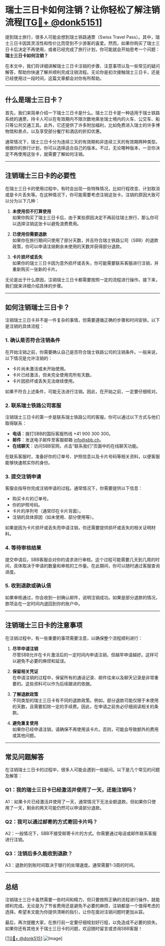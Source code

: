# 瑞士三日卡如何注销？让你轻松了解注销流程[[TG💪+ @donk5151](https://t.me/s/donk5151)]

提到瑞士旅行，很多人可能会想到瑞士铁路通票（Swiss Travel Pass）。其中，瑞士三日卡因其灵活性和性价比而受到不少游客的喜爱。然而，如果你购买了瑞士三日卡后决定不再使用，或者已经完成了旅行计划，你可能就会开始思考一个问题：**瑞士三日卡如何注销？**

在本文中，我们将详细讲解瑞士三日卡注销的步骤、注意事项以及一些常见的疑问解答，帮助你快速了解并顺利完成注销流程。无论你是初次接触瑞士三日卡，还是已经使用过一段时间，这篇文章都会对你有所帮助。

---

## 什么是瑞士三日卡？

首先，我们来简单介绍一下瑞士三日卡是什么。瑞士三日卡是一种适用于瑞士铁路系统的通票，持卡人可以在有效期内不限次数地乘坐瑞士境内的火车、公交车、船只等公共交通工具。此外，它还提供了许多附加福利，比如免费进入瑞士的许多博物馆和景点，以及享受部分餐厅和酒店的折扣优惠。

通常情况下，瑞士三日卡分为连续三天的有效期和非连续三天的有效期两种类型。根据你的旅行计划，你可以选择适合自己的版本。不过，无论哪种版本，一旦你决定不再使用这张卡，就需要了解如何注销。

---

## 注销瑞士三日卡的必要性

在瑞士三日卡的使用过程中，有时会出现一些特殊情况，比如行程改变、计划取消或是卡片丢失等。在这种情况下，你可能需要考虑注销这张卡。注销的原因大致可以分为以下几种：

1. **未使用但不打算使用**  
   如果你购买了瑞士三日卡后，由于某些原因决定不再前往瑞士旅行，那么你可以选择注销这张卡以避免浪费费用。

2. **已使用但需要退款**  
   如果你在旅行期间只使用了部分天数，并且符合瑞士铁路公司（SBB）的退款政策，你可以申请注销剩余未使用的天数并获得部分退款。

3. **卡片损坏或丢失**  
   如果你的瑞士三日卡因为意外损坏或丢失，你可能需要联系客服进行注销，并重新购买一张新的卡片。

无论是出于什么原因，注销瑞士三日卡都需要按照一定的流程进行操作。接下来，我们就来详细介绍具体的步骤。

---

## 如何注销瑞士三日卡？

注销瑞士三日卡并不是一件复杂的事情，但需要遵循正确的步骤和时间安排。以下是注销的具体流程：

### 1. **确认是否符合注销条件**
在开始注销之前，你需要确认自己是否符合瑞士铁路公司的注销条件。一般来说，以下情况是允许注销的：
- 卡片尚未激活或未开始使用。
- 卡片已经激活，但未完全使用完所有天数。
- 卡片因损坏或丢失无法继续使用。

如果不符合上述条件，可能无法进行注销。因此，在开始之前，一定要仔细核对。

### 2. **联系瑞士铁路公司客服**
注销瑞士三日卡的第一步是联系瑞士铁路公司的客服。你可以通过以下方式与他们取得联系：
- **电话**：拨打SBB的国际客服热线 +41 900 300 300。
- **邮件**：发送电子邮件至客服邮箱 info@sbb.ch。
- **在线聊天**：访问SBB官网，点击“联系我们”页面中的在线聊天功能。

在联系客服时，准备好你的订单号、护照信息以及卡片号码等相关资料，以便客服能够快速核实你的身份。

### 3. **提交注销申请**
客服会指导你完成注销申请的过程。通常情况下，你需要提供以下信息：
- 购买卡片的订单号。
- 你的护照号码。
- 卡片的序列号（通常印在卡片背面）。
- 注销的具体原因（如未使用、部分使用等）。

如果是因为卡片损坏或丢失而申请注销，你还需要提供损坏或丢失的相关证明材料。

### 4. **等待审核结果**
提交申请后，SBB客服会对你的请求进行审核。这个过程可能需要几天到几周的时间，具体取决于申请的数量和审核的工作量。在此期间，你可以随时通过客服查询进度。

### 5. **收到退款或确认信**
如果审核通过，你会收到一封确认邮件，说明注销成功。如果是部分退款的情况，款项会在一定时间内退回到你的账户中。

---

## 注销瑞士三日卡的注意事项

在注销过程中，有一些重要的事项需要注意，以确保整个流程顺利进行：

1. **尽早申请注销**  
   尽管SBB允许在卡片激活后的一定时间内申请注销，但越早申请越好。这样可以避免不必要的麻烦和延误。

2. **保留相关凭证**  
   在申请注销的过程中，保留所有的通话记录、邮件往来以及聊天记录是非常重要的。这些资料可以作为后续跟进的依据。

3. **了解退款政策**  
   不同类型的瑞士三日卡有不同的退款政策。例如，部分退款可能仅限于未使用的天数，且需要扣除一定的手续费。因此，在申请之前务必仔细阅读相关的条款。

4. **避免重复使用**  
   如果你已经申请注销，请确保不再使用该卡片。否则，可能会导致额外的费用或其他问题。

---

## 常见问题解答

在注销瑞士三日卡的过程中，很多人可能会遇到一些疑问。以下是几个常见的问题及解答：

### Q1：我的瑞士三日卡已经激活并使用了一天，还能注销吗？
A1：如果卡片已经激活并使用了一天，通常情况下无法全额退款。但如果你只使用了一天，剩余的两天可能仍然可以申请部分退款。

### Q2：我可以通过邮寄的方式寄回卡片吗？
A2：一般情况下，SBB不接受邮寄卡片的方式。你需要通过电话或邮件联系客服进行注销。

### Q3：注销后多久能收到退款？
A3：退款的到账时间取决于银行的处理速度。通常需要1-3周的时间。

---

## 总结

注销瑞士三日卡虽然需要一些时间和精力，但只要按照正确的流程进行操作，就能顺利完成。无论是为了节省费用还是避免不必要的麻烦，注销都是一个值得考虑的选择。希望本文能为你提供清晰的指引，让你在面对注销问题时更加从容。

最后，再次提醒大家，在旅行前一定要仔细规划好行程，以免造成不必要的损失。如果你还有其他关于瑞士三日卡的问题，欢迎随时留言或咨询SBB客服！

[[TG💪+ @donk5151](https://t.me/s/donk5151) ![Image](https://i.postimg.cc/rwNCRYN7/Snipaste-2025-04-30-17-27-05.png)]
